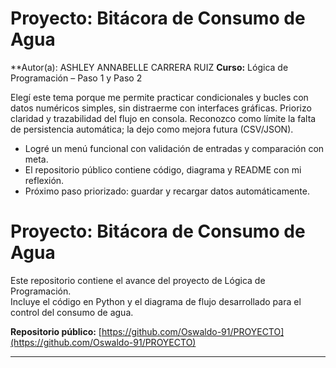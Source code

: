# Proyecto: Bitácora de Consumo de Agua

**Autor(a): ASHLEY ANNABELLE CARRERA RUIZ 
**Curso:** Lógica de Programación – Paso 1 y Paso 2



Elegí este tema porque me permite practicar condicionales y bucles con datos numéricos simples, sin distraerme con interfaces gráficas. Priorizo claridad y trazabilidad del flujo en consola. Reconozco como límite la falta de persistencia automática; la dejo como mejora futura (CSV/JSON).

- Logré un menú funcional con validación de entradas y comparación con meta.
- El repositorio público contiene código, diagrama y README con mi reflexión.
- Próximo paso priorizado: guardar y recargar datos automáticamente.

# Proyecto: Bitácora de Consumo de Agua

Este repositorio contiene el avance del proyecto de Lógica de Programación.  
Incluye el código en Python y el diagrama de flujo desarrollado para el control del consumo de agua.

**Repositorio público:** [https://github.com/Oswaldo-91/PROYECTO](https://github.com/Oswaldo-91/PROYECTO)


---


